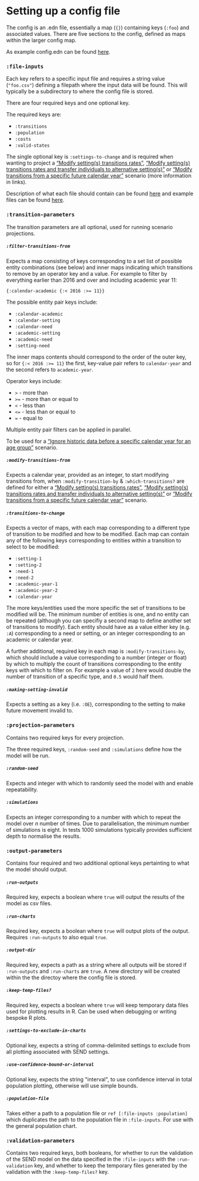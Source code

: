 # Setting up a config file

The config is an .edn file, essentially a map (`{}`) containing keys (`:foo`) and associated values. There are five sections to the config, defined as maps within the larger config map.

As example config.edn can be found [here](https://github.com/MastodonC/witan.send/blob/master/data/demo/config.edn).

### `:file-inputs`

Each key refers to a specific input file and requires a string value (`"foo.csv"`) defining a filepath where the input data will be found. This will typically be a subdirectory to where the config file is stored.

There are four required keys and one optional key.

The required keys are:
- `:transitions`
- `:population`
- `:costs`
- `:valid-states`

The single optional key is `:settings-to-change` and is required when wanting to project a [“Modify setting(s) transitions rates”](https://github.com/MastodonC/witan.send/blob/master/doc/scenarios.md#modify-settings-transitions-rates), [“Modify setting(s) transitions rates and transfer individuals to alternative setting(s)”](https://github.com/MastodonC/witan.send/blob/master/doc/scenarios.md#modify-settings-transitions-rates-and-transfer-individuals-to-alternative-settings) or [“Modify transitions from a specific future calendar year”](https://github.com/MastodonC/witan.send/blob/master/doc/scenarios.md#modify-transitions-from-a-specific-future-calendar-year) scenario (more information in links).

Description of what each file should contain can be found [here](https://docs.google.com/document/d/138mSLMwTnH5ev1z0po07qGPxcfvuVkjR0ax8Yo88724/edit#) and example files can be found [here](https://github.com/MastodonC/witan.send/tree/master/data/demo/data).

### `:transition-parameters`

The transition parameters are all optional, used for running scenario projections.

##### `:filter-transitions-from`

Expects a map consisting of keys corresponding to a set list of possible entity combinations (see below) and inner maps indicating which transitions to remove by an operator key and a value. For example to filter by everything earlier than 2016 and over and including academic year 11:

`{:calendar-academic {:< 2016 :>= 11}}`

The possible entity pair keys include:
* `:calendar-academic`
* `:calendar-setting`
* `:calendar-need`
* `:academic-setting`
* `:academic-need`
* `:setting-need`

The inner maps contents should correspond to the order of the outer key, so for `{:< 2016 :>= 11}` the first, key-value pair refers to `calendar-year` and the second refers to `academic-year`.

Operator keys include:
* `>` - more than
* `>=` - more than or equal to
* `<` - less than
* `<=` - less than or equal to
* `=` - equal to

Multiple entity pair filters can be applied in parallel.

To be used for a [“Ignore historic data before a specific calendar year for an age group”](https://github.com/MastodonC/witan.send/blob/master/doc/scenarios.md#ignore-historic-data-before-a-specific-calendar-year-for-an-age-group) scenario.

##### `:modify-transitions-from`

Expects a calendar year, provided as an integer, to start modifying transitions from, when `:modify-transition-by` & `:which-transitions?` are defined for either a [“Modify setting(s) transitions rates”](https://github.com/MastodonC/witan.send/blob/master/doc/scenarios.md#modify-settings-transitions-rates), [“Modify setting(s) transitions rates and transfer individuals to alternative setting(s)”](https://github.com/MastodonC/witan.send/blob/master/doc/scenarios.md#modify-settings-transitions-rates-and-transfer-individuals-to-alternative-settings) or [“Modify transitions from a specific future calendar year”](https://github.com/MastodonC/witan.send/blob/master/doc/scenarios.md#modify-transitions-from-a-specific-future-calendar-year) scenario.

##### `:transitions-to-change`

Expects a vector of maps, with each map corresponding to a different type of transition to be modified and how to be modified. Each map can contain any of the following keys corresponding to entities within a transition to select to be modified:

* `:setting-1`
* `:setting-2`
* `:need-1`
* `:need-2`
* `:academic-year-1`
* `:academic-year-2`
* `:calendar-year`

The more keys/entities used the more specific the set of transitions to be modified will be. The minimum number of entities is one, and no entity can be repeated (although you can specifiy a second map to define another set of transitions to modify). Each entity should have as a value either key (e.g. `:A`) corresponding to a need or setting, or an integer corresponding to an academic or calendar year. 

A further additional, required key in each map is `:modify-transitions-by`, which should include a value corresponding to a number (integer or float) by which to multiply the count of transitions corresponding to the entity keys with which to filter on. For example a value of `2` here would double the number of transition of a specific type, and `0.5` would half them.

##### `:making-setting-invalid`

Expects a setting as a key (i.e. `:OE`), corresponding to the setting to make future movement invalid to.

### `:projection-parameters`

Contains two required keys for every projection.

The three required keys, `:random-seed` and `:simulations` define how the model will be run.

##### `:random-seed`

Expects and integer with which to randomly seed the model with and enable repeatability.

##### `:simulations`

Expects an integer corresponding to a number with which to repeat the model over _n_ number of times. Due to parallelisation, the minimum number of simulations is eight. In tests 1000 simulations typically provides sufficient depth to normalise the results.

### `:output-parameters`

Contains four required and two additional optional keys pertainting to what the model should output.

##### `:run-outputs`

Required key, expects a boolean where `true` will output the results of the model as csv files.

##### `:run-charts`

Required key, expects a boolean where `true` will output plots of the output. Requires `:run-outputs` to also equal `true`.

##### `:output-dir`

Required key, expects a path as a string where all outputs will be stored if `:run-outputs` and `:run-charts` are `true`. A new directory will be created within the the directoy where the config file is stored.

##### `:keep-temp-files?`

Required key, expects a boolean where `true` will keep temporary data files used for plotting results in R. Can be used when debugging or writing bespoke R plots.

##### `:settings-to-exclude-in-charts`

Optional key, expects a string of comma-delimited settings to exclude from all plotting associated with SEND settings.

##### `:use-confidence-bound-or-interval`

Optional key, expects the string "interval", to use confidence interval in total population plotting, otherwise will use simple bounds.

##### `:population-file`

Takes either a path to a population file or `ref [:file-inputs :population]` which duplicates the path to the population file in `:file-inputs`. For use with the general population chart.

### `:validation-parameters`

Contains two required keys, both booleans, for whether to run the validation of the SEND model on the data specified in the `:file-inputs` with the `:run-validation` key, and whether to keep the temporary files generated by the validation with the `:keep-temp-files?` key.
